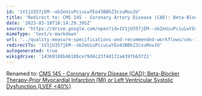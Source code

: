 ```yaml
---
id: '1V1jU357jEM--obZeUiuPciuLwYEo43BBhZ3csuMov2U'
title: 'Redirect to: CMS 145 - Coronary Artery Disease (CAD): Beta-Blocker Therapy-Prior Myocardial Infarction (MI) or Left Ventricular Systolic Dysfunction (LVEF <40%)'
date: '2023-03-18T18:14:29.395Z'
source: 'https://drive.google.com/open?id=1V1jU357jEM--obZeUiuPciuLwYEo43BBhZ3csuMov2U'
mimeType: 'text/x-markdown'
url: '../quality-measure-specifications-and-recommended-workflows/cms-145-coronary-artery-disease-cad-beta-blocker-therapy-prior-myocardial-infarction-mi-or-left-ventricular-systolic-dysfunction-lvef-less40.md'
redirectTo: '1V1jU357jEM--obZeUiuPciuLwYEo43BBhZ3csuMov2U'
autogenerated: true
wikigdrive: '14369108b4618bce79d4c23f4d172a439fb63721'
---
```

Renamed to: [CMS 145 - Coronary Artery Disease (CAD): Beta-Blocker Therapy-Prior Myocardial Infarction (MI) or Left Ventricular Systolic Dysfunction (LVEF <40%)](../quality-measure-specifications-and-recommended-workflows/cms-145-coronary-artery-disease-cad-beta-blocker-therapy-prior-myocardial-infarction-mi-or-left-ventricular-systolic-dysfunction-lvef-less40.md)
